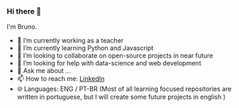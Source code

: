 ### Hi there 👋

<!--
**brunocoitinho/brunocoitinho** is a ✨ _special_ ✨ repository because its `README.md` (this file) appears on your GitHub profile.
-->

I'm Bruno. 

- 🔭 I’m currently working as a teacher
- 🌱 I’m currently learning Python and Javascript
- 👯 I’m looking to collaborate on open-source projects in near future
- 🤔 I’m looking for help with data-science and web development
- 💬 Ask me about ...
- 📫 How to reach me: [LinkedIn](https://www.linkedin.com/in/bruno-coitinho-pereira-7a4191105/)
- 🌐 Languages: ENG / PT-BR 
(Most of all learning focused repositories are written in portuguese, but I will create some future projects in english )


